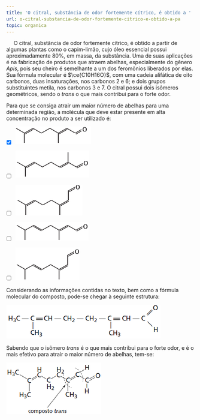 ```yaml
---
title: 'O citral, substância de odor fortemente cítrico, é obtido a '
url: o-citral-substancia-de-odor-fortemente-citrico-e-obtido-a-pa
topic: organica
---
```



     O citral, substância de odor fortemente cítrico, é obtido a partir de algumas plantas como o capim-limão, cujo óleo essencial possui aproximadamente 80%, em massa, da substância. Uma de suas aplicações é na fabricação de produtos que atraem abelhas, especialmente do gênero *Apis*, pois seu cheiro é semelhante a um dos feromônios liberados por elas. Sua fórmula molecular é $\ce{C10H16O}$, com uma cadeia alifática de oito carbonos, duas insaturações, nos carbonos 2 e 6; e dois grupos substituintes metila, nos carbonos 3 e 7. O citral possui dois isômeros geométricos, sendo o *trans* o que mais contribui para o forte odor.

Para que se consiga atrair um maior número de abelhas para uma determinada região, a molécula que deve estar presente em alta concentração no produto a ser utilizado é:



- [x] ![](4b0e44df-6317-1069-c955-3804117ab106.png)
- [ ] ![](c4d60cf6-19b0-b05d-b08c-785f10a32f1c.png)
- [ ] ![](446f1fb5-a4ab-1a7a-4708-de30f51221f0.png)
- [ ] ![](1dfa0392-7718-7e8b-00fe-c0c63aa5930e.png)
- [ ] ![](e933204a-bf36-d360-7c2f-26a11eb97540.png)


Considerando as informações contidas no texto, bem como a fórmula molecular do composto, pode-se chegar à seguinte estrutura:

![](f75644ec-7d70-9ac9-a261-555010a105d1.png)

Sabendo que o isômero *trans* é o que mais contribui para o forte odor, e é o mais efetivo para atrair o maior número de abelhas, tem-se:

![](849a1ee9-c932-1b68-d4d3-8740833a706b.png)

